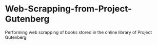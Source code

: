# Web-Scrapping-from-Project-Gutenberg
Performing web scrapping of books stored in the online library of Project Gutenberg
